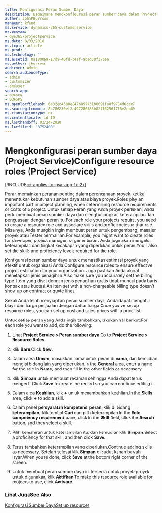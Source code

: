 ```yaml
---
title: Konfigurasi Peran Sumber Daya
description: Bagaimana mengkonfigurasi peran sumber daya dalam Project Service
author: JohnPBurrows
manager: kfend
ms.service: dynamics-365-customerservice
ms.custom:
- dyn365-projectservice
ms.date: 8/03/2018
ms.topic: article
ms.prod: ''
ms.technology: ''
ms.assetid: 0a180069-17d9-40fd-b4af-9b8d50f373ea
ms.author: jburrows
audience: Admin
search.audienceType:
- admin
- customizer
- enduser
search.app:
- D365CE
- D365PS
ms.openlocfilehash: 6a32ec4380e847b897931b6691fa8f9784d0cee7
ms.sourcegitcommit: 8c786230ef2a497280885b827162561776e2eb00
ms.translationtype: HT
ms.contentlocale: id-ID
ms.lasthandoff: 03/24/2020
ms.locfileid: "3752400"
---
```

# <a name="configure-resource-roles-project-service"></a><span data-ttu-id="cdf14-103">Mengkonfigurasi peran sumber daya (Project Service)</span><span class="sxs-lookup"><span data-stu-id="cdf14-103">Configure resource roles (Project Service)</span></span>

[!INCLUDE[cc-applies-to-psa-app-1x-2x](../includes/cc-applies-to-psa-app-1x-2x.md)]

<span data-ttu-id="cdf14-104">Peran memainkan peranan penting dalam perencanaan proyek, ketika menentukan kebutuhan sumber daya atau biaya proyek.</span><span class="sxs-lookup"><span data-stu-id="cdf14-104">Roles play an important part in project planning, when determining resource requirements or costs of a project.</span></span> <span data-ttu-id="cdf14-105">Untuk setiap Peran yang Anda proyek perlukan, Anda perlu membuat peran sumber daya dan menghubungkan keterampilan dan penguasaan dengan peran itu.</span><span class="sxs-lookup"><span data-stu-id="cdf14-105">For each role your projects require, you need to create a resource role and associate skills and proficiencies to that role.</span></span> <span data-ttu-id="cdf14-106">Misalnya, Anda mungkin ingin membuat peran untuk pengembang, manajer proyek atau Tester permainan.</span><span class="sxs-lookup"><span data-stu-id="cdf14-106">For example, you might want to create roles for developer, project manager, or game tester.</span></span> <span data-ttu-id="cdf14-107">Anda juga akan mengatur keterampilan dan tingkat kecakapan yang diperlukan untuk peran.</span><span class="sxs-lookup"><span data-stu-id="cdf14-107">You’ll also set the skills and proficiency levels required for the role.</span></span>  
  
 <span data-ttu-id="cdf14-108">Konfigurasi peran sumber daya untuk memastikan estimasi proyek yang efektif untuk organisasi Anda.</span><span class="sxs-lookup"><span data-stu-id="cdf14-108">Configure resource roles to ensure effective project estimation for your organization.</span></span>  <span data-ttu-id="cdf14-109">Juga pastikan Anda akurat menetapkan jenis penagihan.</span><span class="sxs-lookup"><span data-stu-id="cdf14-109">Also make sure you accurately set the billing type.</span></span> <span data-ttu-id="cdf14-110">Item yang diset dengan jenis penagihan gratis tidak muncul pada baris kontrak atau kuotasi.</span><span class="sxs-lookup"><span data-stu-id="cdf14-110">An item set with a non-chargeable billing type doesn’t show up on contract or quote lines.</span></span>  
  
 <span data-ttu-id="cdf14-111">Sekali Anda telah menyiapkan peran sumber daya, Anda dapat mengatur biaya dan harga penjualan dengan daftar harga.</span><span class="sxs-lookup"><span data-stu-id="cdf14-111">Once you’ve set up resource roles, you can set up cost and sales prices with a price list.</span></span>  
  
 <span data-ttu-id="cdf14-112">Untuk setiap peran yang Anda ingin tambahkan, lakukan hal berikut:</span><span class="sxs-lookup"><span data-stu-id="cdf14-112">For each role you want to add, do the following:</span></span>  
  
1.  <span data-ttu-id="cdf14-113">Lihat **Project Service > Peran sumber daya**.</span><span class="sxs-lookup"><span data-stu-id="cdf14-113">Go to **Project Service > Resource Roles**.</span></span>  
  
2.  <span data-ttu-id="cdf14-114">Klik **Baru**.</span><span class="sxs-lookup"><span data-stu-id="cdf14-114">Click **New**.</span></span>  
  
3.  <span data-ttu-id="cdf14-115">Dalam area **Umum**, masukkan nama untuk peran di **nama**, dan kemudian mengisi bidang lain yang diperlukan.</span><span class="sxs-lookup"><span data-stu-id="cdf14-115">In the **General** area, enter a name for the role in **Name**, and then fill in the other fields as necessary.</span></span>  
  
4.  <span data-ttu-id="cdf14-116">Klik **Simpan** untuk membuat rekaman sehingga Anda dapat terus mengedit.</span><span class="sxs-lookup"><span data-stu-id="cdf14-116">Click **Save** to create the record so you can continue editing it.</span></span>  
  
5.  <span data-ttu-id="cdf14-117">Dalam area **Keahlian**, klik **+** untuk menambahkan keahlian.</span><span class="sxs-lookup"><span data-stu-id="cdf14-117">In the **Skills** area, click **+** to add a skill.</span></span>  
  
6.  <span data-ttu-id="cdf14-118">Dalam panel **persyaratan kompetensi peran**, klik di bidang **keterampilan**, klik tombol **Cari** dan pilih keterampilan.</span><span class="sxs-lookup"><span data-stu-id="cdf14-118">In the **Role competency requirement** pane, click in the **Skill** field, click the **Search** button, and then select a skill.</span></span>  
  
7.  <span data-ttu-id="cdf14-119">Pilih kemahiran untuk keterampilan itu, dan kemudian klik **Simpan**.</span><span class="sxs-lookup"><span data-stu-id="cdf14-119">Select a proficiency for that skill, and then click **Save**.</span></span>  
  
8.  <span data-ttu-id="cdf14-120">Terus tambahkan keterampilan yang diperlukan.</span><span class="sxs-lookup"><span data-stu-id="cdf14-120">Continue adding skills as necessary.</span></span> <span data-ttu-id="cdf14-121">Setelah selesai klik **Simpan** di sudut kanan bawah layar.</span><span class="sxs-lookup"><span data-stu-id="cdf14-121">When you’re done, click **Save** at the bottom right corner of the screen.</span></span>  
  
9. <span data-ttu-id="cdf14-122">Untuk membuat peran sumber daya ini tersedia untuk proyek-proyek untuk digunakan, klik **Aktifkan**.</span><span class="sxs-lookup"><span data-stu-id="cdf14-122">To make this resource role available for projects to use, click **Activate**.</span></span>  
  
### <a name="see-also"></a><span data-ttu-id="cdf14-123">Lihat Juga</span><span class="sxs-lookup"><span data-stu-id="cdf14-123">See Also</span></span>  
 [<span data-ttu-id="cdf14-124">Konfigurasi Sumber Daya</span><span class="sxs-lookup"><span data-stu-id="cdf14-124">Set up resources</span></span>](../project-service/set-up-resources.md)
